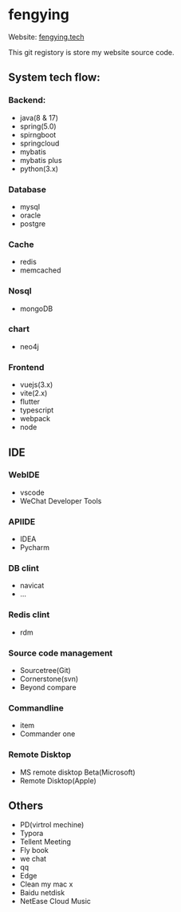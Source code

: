 # fengying

Website: [fengying.tech](http://fengying.tech)

This git registory is store my website source code.

## System tech flow:

### Backend:

- java(8 & 17)
- spring(5.0)
- spirngboot
- springcloud
- mybatis
- mybatis plus
- python(3.x)

### Database

- mysql
- oracle
- postgre

### Cache

- redis
- memcached

### Nosql

- mongoDB

### chart

- neo4j

### Frontend

- vuejs(3.x)
- vite(2.x)
- flutter
- typescript
- webpack
- node

## IDE

### WebIDE

- vscode
- WeChat Developer Tools

### APIIDE

- IDEA
- Pycharm

### DB clint

- navicat
- ...

### Redis clint

- rdm

### Source code management

- Sourcetree(Git)
- Cornerstone(svn)
- Beyond compare

### Commandline

- item
- Commander one

### Remote Disktop

- MS remote disktop Beta(Microsoft)
- Remote Disktop(Apple)

## Others

- PD(virtrol mechine)
- Typora
- Tellent Meeting
- Fly book
- we chat
- qq
- Edge
- Clean my mac x
- Baidu netdisk
- NetEase Cloud Music
